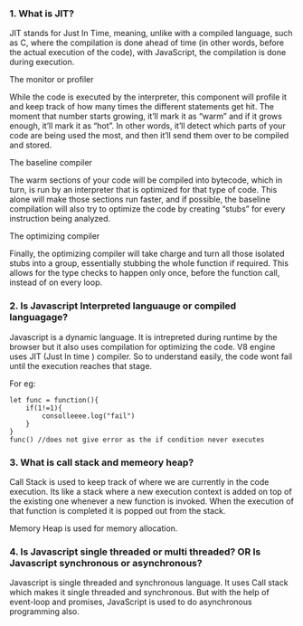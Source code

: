 ### 1. **What is JIT?**

JIT stands for Just In Time, meaning, unlike with a compiled language, such as C, where the compilation is done ahead of time (in other words, before the actual execution of the code), with JavaScript, the compilation is done during execution. 

The monitor or profiler

While the code is executed by the interpreter, this component will profile it and keep track of how many times the different statements get hit. The moment that number starts growing, it’ll mark it as “warm” and if it grows enough, it’ll mark it as “hot”. In other words, it’ll detect which parts of your code are being used the most, and then it’ll send them over to be compiled and stored.

The baseline compiler

The warm sections of your code will be compiled into bytecode, which in turn, is run by an interpreter that is optimized for that type of code. This alone will make those sections run faster, and if possible, the baseline compilation will also try to optimize the code by creating “stubs” for every instruction being analyzed.

The optimizing compiler

Finally, the optimizing compiler will take charge and turn all those isolated stubs into a group, essentially stubbing the whole function if required. This allows for the type checks to happen only once, before the function call, instead of on every loop.

### 2. **Is Javascript Interpreted languauge or compiled languagage?**

Javascript is a dynamic language. It is intrepreted during runtime by the browser but it also uses compilation for optimizing the code.
V8 engine uses JIT (Just In time ) compiler.
So to understand easily, the code wont fail until the execution reaches that stage.

For eg:
```
let func = function(){
    if(1!=1){
        consolleeee.log("fail")
    }
}
func() //does not give error as the if condition never executes
```

### 3. **What is call stack and memeory heap?**

Call Stack is used to keep track of where we are currently in the code execution. Its like a stack where a new execution context is added on top of the existing one whenever a new function is invoked. When the execution of that function is completed it is popped out from the stack.

Memory Heap is used for memory allocation.

### 4. **Is Javascript single threaded or multi threaded? OR Is Javascript synchronous or asynchronous?**

Javascript is single threaded and synchronous language. It uses Call stack which makes it single threaded and synchronous. But with the help of event-loop and promises, JavaScript is used to do asynchronous programming also.